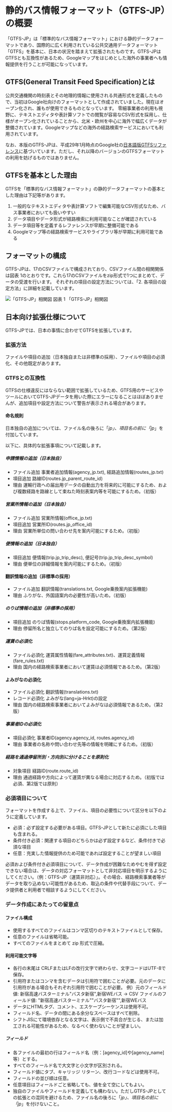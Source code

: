 # 静的バス情報フォーマット（GTFS-JP）の概要

「GTFS-JP」は「標準的なバス情報フォーマット」における静的データフォーマットであり、国際的に広く利用されている公共交通用データフォーマット「GTFS」を基本に、日本の状況を踏まえて拡張されたものです。GTFS-JPはGTFSとも互換性があるため、Googleマップをはじめとした海外の事業者へも情報提供を行うことが可能になっています。

## GTFS(General Transit Feed Specification)とは
公共交通機関の時刻表とその地理的情報に使用される共通形式を定義したもので、当初はGoogle社向けのフォーマットとして作成されていました。現在はオープン化され、誰もが使用できるものとなっています。
零細事業者の利用も視野に、テキストエディタや表計算ソフトでの閲覧が容易なCSV形式を採用し、仕様がオープン化されていることから、北米・欧州を中心に海外で幅広くデータが整備されています。Googleマップなどの海外の経路検索サービスにおいても利用されています。

なお、本版のGTFS-JPは、平成29年1月時点のGoogle社の[日本語版GTFSリファレンス](https://developers.google.com/transit/gtfs/reference/?hl=ja)に基づいています。ただし、それ以降のバージョンのGTFSフォーマットの利用を妨げるものではありません。

## GTFSを基本とした理由
GTFSを「標準的なバス情報フォーマット」の静的データフォーマットの基本とした理由は下記等があります。

1. 一般的なテキストエディタや表計算ソフトで編集可能なCSV形式なため、バス事業者においても扱いやすい
1. データ項目やデータ形式が経路検索に利用可能なことが確認されている
1. データ項目等を定義するレファレンスが早期に整備可能である
1. Googleマップ等の経路検索サービスやライブラリ等が早期に利用可能である

## フォーマットの構成
GTFS-JPは、17のCSVファイルで構成されており、CSVファイル間の相関関係は図表 1のとおりです。これら17のCSVファイルをzip形式で1つにまとめて、データの受渡を行います。
それぞれの項目の設定方法については、「2. 各項目の設定方法」に詳細を記載しています。


![「GTFS-JP」相関図](../images/ER-diagram.png)
図表 1 「GTFS-JP」相関図

## 日本向け拡張仕様について
GTFS-JPでは、日本の事情に合わせてGTFSを拡張しています。

### 拡張方法
ファイルや項目の追加（日本独自または非標準の採用）、ファイルや項目の必須化、その他既定があります。

### GTFSとの互換性
GTFSの仕様違反にはならない範囲で拡張しているため、GTFS用のサービスやツールにおいてGTFS-JPデータを用いた際にエラーになることはほぼありませんが、追加項目や設定方法について警告が表示される場合があります。

#### 命名規則
日本独自の追加については、ファイル名の後ろに「_jp」、項目名の前に「jp_」を付加しています。

以下に、具体的な拡張事項について記載します。

##### 申請情報の追加（日本独自）
* ファイル追加	事業者追加情報(agency_jp.txt), 経路追加情報(routes_jp.txt)
* 項目追加	路線ID(routes.jp_parent_route_id)
* 理由	運輸行政への届出用データの自動出力を将来的に可能にするため、および複数経路を路線として束ねた時刻表案内等を可能にするため。（初版）

##### 営業所情報の追加（日本独自）
* ファイル追加	営業所情報(office_jp.txt)
* 項目追加	営業所ID(routes.jp_office_id)
* 理由	営業所単位の問い合わせ先を案内可能にするため。（初版）

##### 便情報の追加（日本独自）
* 項目追加	便情報(trip.jp_trip_desc), 便記号(trip.jp_trip_desc_symbol)
* 理由	便単位の詳細情報を案内可能にするため。（初版）

#### 翻訳情報の追加（非標準の採用）
* ファイル追加	翻訳情報(translations.txt, Google乗換案内拡張機能)
* 理由	ふりがな、外国語案内の必要性が高いため。（初版）

##### のりば情報の追加（非標準の採用）
* 項目追加	のりば情報(stops.platform_code, Google乗換案内拡張機能)
* 理由	停留所名と独立してのりば名を設定可能にするため。（第2版）

##### 運賃の必須化
* ファイル必須化	運賃属性情報(fare_attributes.txt)、運賃定義情報(fare_rules.txt)
* 理由	国内の経路検索事業者において運賃は必須情報であるため。（第2版）

#### よみがなの必須化
* ファイル必須化	翻訳情報(translations.txt)
* レコード必須化	よみがな(lang=ja-Hrkt)の設定
* 理由	国内の経路検索事業者においてよみがなは必須情報であるため。（第2版）

##### 事業者IDの必須化
* 項目必須化	事業者ID(agency.agency_id, routes.agency_id)
* 理由	事業者の名称や問い合わせ先等の情報を明確にするため。（初版）

##### 経路を通過停留所別・方向別に分けることを原則化
* 対象項目	経路ID(route.route_id)
* 理由	通過経路や方向によって運賃が異なる場合に対応するため。（初版では必須、第2版では原則）

### 必須項目について
フォーマットを作成する上で、ファイル、項目の必要性について区分を以下のように定義しています。

* 必須：必ず設定する必要がある項目。GTFS-JPとして新たに必須にした項目も含まれる。
* 条件付き必須：関連する項目のどちらかは必ず設定するなど、条件付きで必須な項目
* 任意：充実した情報提供のため可能であれば設定することが望ましい項目

必須および条件付き必須項目について、データ作成が困難なためやむを得ず設定できない場合は、データの対応フォーマットとして非対応項目を明示するようにしてください。（例：GTFS-JP（運賃非対応）」。その場合、経路検索事業者等がデータを取り込めない可能性があるため、取込の条件や代替手段について、データ提供者と利用者で相談するようにしてください。

### データ作成にあたっての留意点

#### ファイル構成
* 使用するすべてのファイルはコンマ区切りのテキストファイルとして保存。
* 任意のファイルは省略可能。
* すべてのファイルをまとめて zip 形式で圧縮。

#### 利用可能文字等
* 各行の末尾は CRLFまたはLFの改行文字で終わらせ、文字コードはUTF-8で保存。
* 引用符またはコンマを含むデータは引用符で囲むことが必要。元のデータに引用符がある場合もそれぞれ引用符で囲むことが必要。 例）元のフィールド値: 新宿高速バスターミナル"バスタ新宿",新宿WEバス → CSV ファイルのフィールド値: "新宿高速バスターミナル""バスタ新宿"",新宿WEバス
* データにHTMLタグ、コメント、エスケープシーケンスは使用不可。
* フィールド名、データの間にある余分なスペースはすべて削除。
* シフトJISにて環境依存となる文字は、表示側で不具合が生じる、または加工される可能性があるため、なるべく使わないことが望ましい。

##### フィールド
* 各ファイルの最初の行はフィールド名（例：[agency_id]や[agency_name]等）とする。
* すべてのフィールド名で大文字と小文字が区別される。
* フィールド値にタブ、キャリッジ リターン、改行コードなどは使用不可。
* フィールドの並び順は任意。
* 任意項目はフィールドごと省略しても、値を全て空にしてもよい。
* 独自のファイルやフィールドを定義しても構わない。ただしGTFS-JPとしての拡張との混同を避けるため、ファイル名の後ろに「_jp」、項目名の前に「jp_」を付けないこと。
